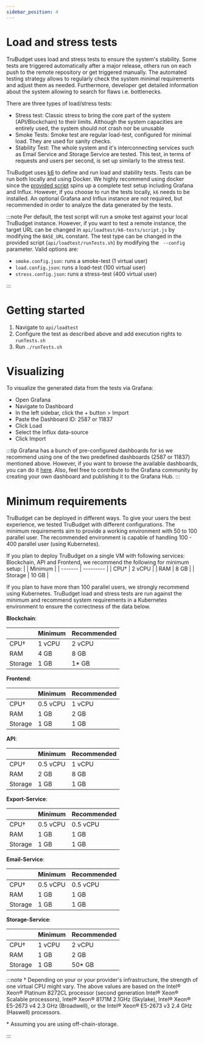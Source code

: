 ```yaml
---
sidebar_position: 4
---
```


# Load and stress tests

TruBudget uses load and stress tests to ensure the system's stability. Some tests are triggered automatically after a major release, others run on each push to the remote repository or get triggered manually. The automated testing strategy allows to regularly check the system minimal requirements and adjust them as needed. Furthermore, developer get detailed information about the system allowing to search for flaws i.e. bottlenecks.

There are three types of load/stress tests:

- Stress test: Classic stress to bring the core part of the system (API/Blockchain) to their limits. Although the system capacities are entirely used, the system should not crash nor be unusable
- Smoke Tests: Smoke test are regular load-test, configured for minimal load. They are used for sanity checks.
- Stability Test: The whole system and it's interconnecting services such as Email Service and Storage Service are tested. This test, in terms of requests and users per second, is set up similarly to the stress test.

TruBudget uses [k6](https://k6.io) to define and run load and stability tests. Tests can be run both locally and using Docker. We highly recommend using docker since the [provided script](https://github.com/openkfw/TruBudget/tree/master/api/loadtest/runTests.sh) spins up a complete test setup including Grafana and Influx.
However, if you choose to run the tests locally, `k6` needs to be installed. An optional Grafana and Influx instance are not required, but recommended in order to analyze the data generated by the tests.

:::note
Per default, the test script will run a smoke test against your local TruBudget instance. However, if you want to test a remote instance, the target URL can be changed in `api/loadtest/k6-tests/script.js` by modifying the `BASE_URL` constant.
The test type can be changed in the provided script (`api/loadtest/runTests.sh`) by modifying the ` --config` parameter. Valid options are:

- `smoke.config.json`: runs a smoke-test (1 virtual user)
- `load.config.json`: runs a load-test (100 virtual user)
- `stress.config.json`: runs a stress-test (400 virtual user)

:::

# Getting started

1.  Navigate to `api/loadtest`
2.  Configure the test as described above and add execution rights to `runTests.sh`
3.  Run `./runTests.sh`

# Visualizing

To visualize the generated data from the tests via Grafana:

- Open Grafana
- Navigate to Dashboard
- In the left sidebar, click the + button > Import
- Paste the Dashboard ID: 2587 or 11837
- Click Load
- Select the Influx data-source
- Click Import

:::tip
Grafana has a bunch of pre-configured dashboards for `k6` we recommend using one of the two predefined dashboards (2587 or 11837) mentioned above. However, if you want to browse the available dashboards, you can do it [here](https://grafana.com/grafana/dashboards?search=k6). Also, feel free to contribute to the Grafana community by creating your own dashboard and publishing it to the Grafana Hub.
:::

# Minimum requirements

TruBudget can be deployed in different ways. To give your users the best experience, we tested TruBudget with different configurations. The minimum requirements aim to provide a working environment with 50 to 100 parallel user. The recommended environment is capable of handling 100 - 400 parallel user (using Kubernetes).

If you plan to deploy TruBudget on a single VM with following services: Blockchain, API and Frontend, we recommend the following for minimum setup:
| | Minimum |
| ------- | --------- |
| CPU† | 2 vCPU |
| RAM | 8 GB |
| Storage | 10 GB |

If you plan to have more than 100 parallel users, we strongly recommend using Kubernetes. TruBudget load and stress tests are run against the minimum and recommend system requirements in a Kubernetes environment to ensure the correctness of the data below.

**Blockchain**:

|         | Minimum | Recommended |
| ------- | ------- | ----------- |
| CPU†    | 1 vCPU  | 2 vCPU      |
| RAM     | 4 GB    | 8 GB        |
| Storage | 1 GB    | 1\* GB      |

**Frontend**:

|         | Minimum  | Recommended |
| ------- | -------- | ----------- |
| CPU†    | 0.5 vCPU | 1 vCPU      |
| RAM     | 1 GB     | 2 GB        |
| Storage | 1 GB     | 1 GB        |

**API**:

|         | Minimum  | Recommended |
| ------- | -------- | ----------- |
| CPU†    | 0.5 vCPU | 1 vCPU      |
| RAM     | 2 GB     | 8 GB        |
| Storage | 1 GB     | 1 GB        |

**Export-Service**:

|         | Minimum  | Recommended |
| ------- | -------- | ----------- |
| CPU†    | 0.5 vCPU | 0.5 vCPU    |
| RAM     | 1 GB     | 1 GB        |
| Storage | 1 GB     | 1 GB        |

**Email-Service**:

|         | Minimum  | Recommended |
| ------- | -------- | ----------- |
| CPU†    | 0.5 vCPU | 0.5 vCPU    |
| RAM     | 1 GB     | 1 GB        |
| Storage | 1 GB     | 1 GB        |

**Storage-Service**:

|         | Minimum | Recommended |
| ------- | ------- | ----------- |
| CPU†    | 1 vCPU  | 2 vCPU      |
| RAM     | 1 GB    | 2 GB        |
| Storage | 1 GB    | 50\* GB     |

:::note
† Depending on your or your provider's infrastructure, the strength of one virtual CPU might vary. The above values are based on the Intel® Xeon® Platinum 8272CL processor (second generation Intel® Xeon® Scalable processors), Intel® Xeon® 8171M 2.1GHz (Skylake), Intel® Xeon® E5-2673 v4 2.3 GHz (Broadwell), or the Intel® Xeon® E5-2673 v3 2.4 GHz (Haswell) processors.

\* Assuming you are using off-chain-storage.

:::
